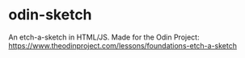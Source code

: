 # odin-sketch
An etch-a-sketch in HTML/JS. Made for the Odin Project: https://www.theodinproject.com/lessons/foundations-etch-a-sketch